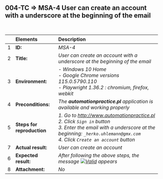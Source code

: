 ## 004-TC => MSA-4 User can create an account with a underscore at the beginning of the email

<br>

|     | Elements                   | Description                                                                                                                                                                                               |
| :-- | :------------------------- | :-------------------------------------------------------------------------------------------------------------------------------------------------------------------------------------------------------- |
| 1   | **ID:**                    | _MSA-4_                                                                                                                                                                                                   |
| 2   | **Title:**                 | _User can create an account with a underscore at the beginning of the email_                                                                                                                              |
| 3   | **Environment:**           | _- Windows 10 Home <br> - Google Chrome versions 115.0.5790.110 <br> - Playwright 1.36.2 : chromium, firefox, webkit_                                                                                     |
| 4   | **Preconditions:**         | _The **automationpractice.pl** application is available and working properly_                                                                                                                             |
| 5   | **Steps for reproduction** | _1. Go to http://www.automationpractice.pl <br> 2. Click `Sign in` button <br> 3. Enter the email with a underscore at the beginning: `_herko.uhlemann@gmx.com` <br> 4. Click `Create an account` button_ |
| 7   | **Actual result:**         | _User can create an account_                                                                                                                                                                              |
| 6   | **Expected result:**       | _After following the above steps, the message [![Valid](https://img.shields.io/badge/Invalid%20email%20address.-f3515c)](#) appears_                                                                      |
| 8   | **Attachment:**            | _No_                                                                                                                                                                                                      |
